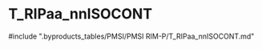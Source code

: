# T_RIPaa_nnISOCONT

<!-- ATTENTION : Ne pas supprimer ou modifier la ligne ci-dessous -->
#include ".byproducts_tables/PMSI/PMSI RIM-P/T_RIPaa_nnISOCONT.md"
<!-- ATTENTION : Ne pas supprimer ou modifier la ligne ci-dessus -->

